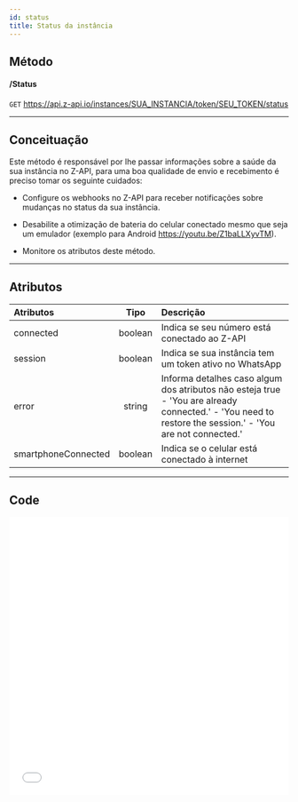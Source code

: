 ```yaml
---
id: status
title: Status da instância
---
```


## Método

#### /Status

`GET` https://api.z-api.io/instances/SUA_INSTANCIA/token/SEU_TOKEN/status

---

## Conceituação

Este método é responsável por lhe passar informações sobre a saúde da sua instância no Z-API, para uma boa qualidade de envio e recebimento é preciso tomar os seguinte cuidados:

- Configure os webhooks no Z-API para receber notificações sobre mudanças no status da sua instância.

- Desabilite a otimização de bateria do celular conectado mesmo que seja um emulador (exemplo para Android https://youtu.be/Z1baLLXyvTM).

- Monitore os atributos deste método.

---

## Atributos

| Atributos | Tipo | Descrição |
| :-- | :-: | :-- |
| connected | boolean | Indica se seu número está conectado ao Z-API |
| session | boolean | Indica se sua instância tem um token ativo no WhatsApp |
| error | string | Informa detalhes caso algum dos atributos não esteja true - 'You are already connected.' - 'You need to restore the session.' - 'You are not connected.' |
| smartphoneConnected | boolean | Indica se o celular está conectado à internet |

---

## Code

<iframe src="//api.apiembed.com/?source=https://raw.githubusercontent.com/Z-API/z-api-docs/main/json-examples/status.json&targets=all" frameborder="0" scrolling="no" width="100%" height="500px" seamless></iframe>
